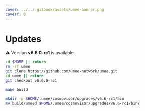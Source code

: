 ```yaml
---
cover: ../../.gitbook/assets/umee-banner.png
coverY: 0
---
```


# Updates

⚠️ Version **v6.6.0-rc1** is available

```bash
cd $HOME || return
rm -rf umee
git clone https://github.com/umee-network/umee.git
cd umee || return
git checkout v6.6.0-rc1

make build

mkdir -p $HOME/.umee/cosmovisor/upgrades/v6.6-rc1/bin
mv build/umeed $HOME/.umee/cosmovisor/upgrades/v6.6-rc1/bin/
```

